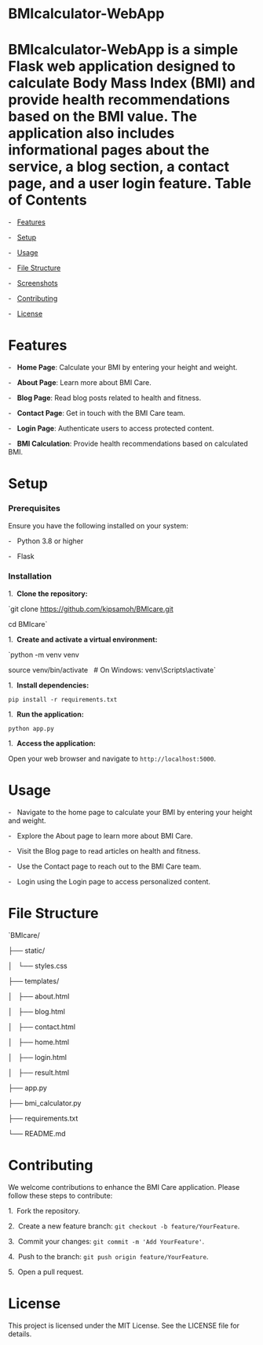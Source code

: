 BMIcalculator-WebApp
========

BMIcalculator-WebApp is a simple Flask web application designed to calculate Body Mass Index (BMI) and provide health recommendations based on the BMI value. The application also includes informational pages about the service, a blog section, a contact page, and a user login feature.
Table of Contents
========

-   [Features](#features)

-   [Setup](#setup)

-   [Usage](#usage)

-   [File Structure](#file-structure)

-   [Screenshots](#screenshots)

-   [Contributing](#contributing)

-   [License](#license)

Features
========

-   **Home Page**: Calculate your BMI by entering your height and weight.

-   **About Page**: Learn more about BMI Care.

-   **Blog Page**: Read blog posts related to health and fitness.

-   **Contact Page**: Get in touch with the BMI Care team.

-   **Login Page**: Authenticate users to access protected content.

-   **BMI Calculation**: Provide health recommendations based on calculated BMI.

Setup
========

### Prerequisites

Ensure you have the following installed on your system:

-   Python 3.8 or higher

-   Flask

### Installation

1\.  **Clone the repository:**

`git clone https://github.com/kipsamoh/BMIcare.git

cd BMIcare`

1\.  **Create and activate a virtual environment:**

`python -m venv venv

source venv/bin/activate   # On Windows: venv\Scripts\activate`

1\.  **Install dependencies:**

`pip install -r requirements.txt`

1\.  **Run the application:**

`python app.py`

1\.  **Access the application:**

Open your web browser and navigate to `http://localhost:5000`.

Usage
========

-   Navigate to the home page to calculate your BMI by entering your height and weight.

-   Explore the About page to learn more about BMI Care.

-   Visit the Blog page to read articles on health and fitness.

-   Use the Contact page to reach out to the BMI Care team.

-   Login using the Login page to access personalized content.

File Structure
========

`BMIcare/

├── static/

│   └── styles.css

├── templates/

│   ├── about.html

│   ├── blog.html

│   ├── contact.html

│   ├── home.html

│   ├── login.html

│   ├── result.html

├── app.py

├── bmi_calculator.py

├── requirements.txt

└── README.md

Contributing
========
We welcome contributions to enhance the BMI Care application. Please follow these steps to contribute:

1\.  Fork the repository.

2\.  Create a new feature branch: `git checkout -b feature/YourFeature`.

3\.  Commit your changes: `git commit -m 'Add YourFeature'`.

4\.  Push to the branch: `git push origin feature/YourFeature`.

5\.  Open a pull request.

License
========

This project is licensed under the MIT License. See the LICENSE file for details.
